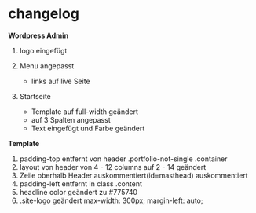 # changelog

**Wordpress Admin**
1. logo eingefügt
2. Menu angepasst
   * links auf live Seite

3. Startseite
    * Template auf full-width geändert
    * auf 3 Spalten angepasst
    * Text eingefügt und Farbe geändert





**Template**
1. padding-top entfernt von header .portfolio-not-single .container
2. layout von header von 4 - 12 columns auf 2 - 14 geändert
3. Zeile oberhalb Header auskommentiert(id=masthead) auskommentiert
4. padding-left entfernt in class .content
5. headline color geändert zu #775740
5. .site-logo geändert max-width: 300px; margin-left: auto;

